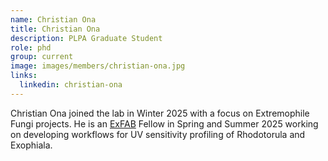 ```yaml
---
name: Christian Ona
title: Christian Ona
description: PLPA Graduate Student
role: phd
group: current
image: images/members/christian-ona.jpg
links:
  linkedin: christian-ona
---
```


Christian Ona joined the lab in Winter 2025 with a focus on Extremophile Fungi projects. He is an <a href="https://exfab.org">ExFAB</a> 
Fellow in Spring and Summer 2025 working on developing workflows for UV sensitivity profiling of Rhodotorula and Exophiala.

